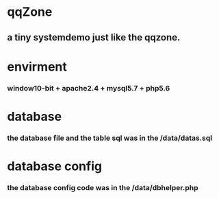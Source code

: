 # qqZone
## a tiny systemdemo just like the qqzone.


# envirment
### window10-bit + apache2.4 + mysql5.7 + php5.6


# database
### the database file and the table sql was in the /data/datas.sql


# database config
### the database config code was in the /data/dbhelper.php
